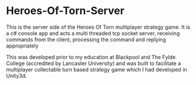 # Heroes-Of-Torn-Server
This is the server side of the Heroes Of Torn multiplayer strategy game. It is a c# console app and acts a multi threaded tcp socket server, receiving commands from the client, processing the command and replying appropriately


This was developed prior to my education at Blackpool and The Fylde College (accredited by Lancaster University) and was built to facilitate  a multiplayer collectable turn based strategy game which I had developed in Unity3d.
